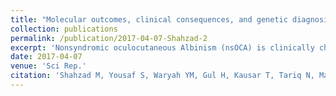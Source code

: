 ```yaml
---
title: "Molecular outcomes, clinical consequences, and genetic diagnosis of Oculocutaneous Albinism in Pakistani population."
collection: publications
permalink: /publication/2017-04-07-Shahzad-2
excerpt: 'Nonsyndromic oculocutaneous Albinism (nsOCA) is clinically characterized by the loss of pigmentation in the skin, hair, and iris. OCA is amongst the most common causes of vision impairment in children. To date, pathogenic variants in six genes have been identified in individuals with nsOCA. Here, we determined the identities, frequencies, and clinical consequences of OCA alleles in 94 previously unreported Pakistani families. Combination of Sanger and Exome sequencing revealed 38 alleles, including 22 novel variants, segregating with nsOCA phenotype in 80 families. Variants of TYR and OCA2 genes were the most common cause of nsOCA, occurring in 43 and 30 families, respectively. Twenty-two novel variants include nine missense, four splice site, two non-sense, one insertion and six gross deletions. In vitro studies revealed retention of OCA proteins harboring novel missense alleles in the endoplasmic reticulum (ER) of transfected cells. Exon-trapping assays with constructs containing splice site alleles revealed errors in splicing. As eight alleles account for approximately 56% (95% CI: 46.52-65.24%) of nsOCA cases, primarily enrolled from Punjab province of Pakistan, hierarchical strategies for variant detection would be feasible and cost-efficient genetic tests for OCA in families with similar origin. Thus, we developed Tetra-primer ARMS assays for rapid, reliable, reproducible and economical screening of most of these common alleles.'
date: 2017-04-07
venue: 'Sci Rep.'
citation: 'Shahzad M, Yousaf S, Waryah YM, Gul H, Kausar T, Tariq N, Mahmood U, Ali M, Khan MA, Waryah AM, Shaikh RS, Riazuddin S, Ahmed ZM; <b>University of Washington Center for Mendelian Genomics (UW CMG) Consortium </b>. (2017). &quot;Molecular outcomes, clinical consequences, and genetic diagnosis of Oculocutaneous Albinism in Pakistani population&quot; <i>Sci Rep.</i>.1(2)'
---
```

